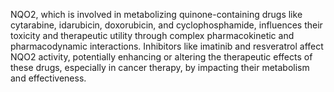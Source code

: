NQO2, which is involved in metabolizing quinone-containing drugs like cytarabine, idarubicin, doxorubicin, and cyclophosphamide, influences their toxicity and therapeutic utility through complex pharmacokinetic and pharmacodynamic interactions. Inhibitors like imatinib and resveratrol affect NQO2 activity, potentially enhancing or altering the therapeutic effects of these drugs, especially in cancer therapy, by impacting their metabolism and effectiveness.